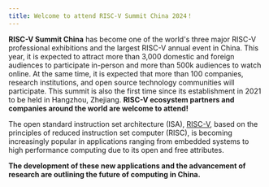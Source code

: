 ```yaml
---
title: Welcome to attend RISC-V Summit China 2024！
---
```


**RISC-V Summit China** has become one of the world's three major RISC-V professional exhibitions and the largest RISC-V annual event in China. This year, it is expected to attract more than 3,000 domestic and foreign audiences to participate in-person and more than 500k audiences to watch online. At the same time, it is expected that more than 100 companies, research institutions, and open source technology communities will participate. This summit is also the first time since its establishment in 2021 to be held in Hangzhou, Zhejiang. **RISC-V ecosystem partners and companies around the world are welcome to attend!**

The open standard instruction set architecture (ISA), [RISC-V](https://riscv.org), based on the principles of reduced instruction set computer (RISC), is becoming increasingly popular in applications ranging from embedded systems to high performance computing due to its open and free attributes.

**The development of these new applications and the advancement of research are outlining the future of computing in China.**
